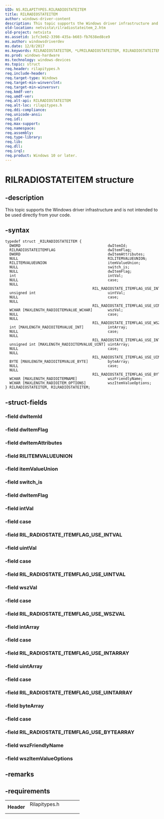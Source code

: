 ```yaml
---
UID: NS.RILAPITYPES.RILRADIOSTATEITEM
title: RILRADIOSTATEITEM
author: windows-driver-content
description: This topic supports the Windows driver infrastructure and is not intended to be used directly from your code.
old-location: netvista\rilradiostateitem_2.htm
old-project: netvista
ms.assetid: 1cfc3e62-3398-435a-b603-fb7638ed8ce9
ms.author: windowsdriverdev
ms.date: 12/8/2017
ms.keywords: RILRADIOSTATEITEM, *LPRILRADIOSTATEITEM, RILRADIOSTATEITEM
ms.prod: windows-hardware
ms.technology: windows-devices
ms.topic: struct
req.header: rilapitypes.h
req.include-header: 
req.target-type: Windows
req.target-min-winverclnt: 
req.target-min-winversvr: 
req.kmdf-ver: 
req.umdf-ver: 
req.alt-api: RILRADIOSTATEITEM
req.alt-loc: rilapitypes.h
req.ddi-compliance: 
req.unicode-ansi: 
req.idl: 
req.max-support: 
req.namespace: 
req.assembly: 
req.type-library: 
req.lib: 
req.dll: 
req.irql: 
req.product: Windows 10 or later.
---
```


# RILRADIOSTATEITEM structure



## -description
This topic supports the Windows driver infrastructure and is not intended to be used directly from your code. 



## -syntax

````
typedef struct _RILRADIOSTATEITEM {
  DWORD                                        dwItemId;
  RILRADIOSTATEITEMFLAG                        dwItemFlag;
  DWORD                                        dwItemAttributes;
  NULL                                         RILITEMVALUEUNION;
  RILITEMVALUEUNION                            itemValueUnion;
  NULL                                         switch_is;
  NULL                                         dwItemFlag;
  int                                          intVal;
  NULL                                         case;
  NULL                                         RIL_RADIOSTATE_ITEMFLAG_USE_INTVAL;
  unsigned int                                 uintVal;
  NULL                                         case;
  NULL                                         RIL_RADIOSTATE_ITEMFLAG_USE_UINTVAL;
  WCHAR [MAXLENGTH_RADIOITEMVALUE_WCHAR]       wszVal;
  NULL                                         case;
  NULL                                         RIL_RADIOSTATE_ITEMFLAG_USE_WSZVAL;
  int [MAXLENGTH_RADIOITEMVALUE_INT]           intArray;
  NULL                                         case;
  NULL                                         RIL_RADIOSTATE_ITEMFLAG_USE_INTARRAY;
  unsigned int [MAXLENGTH_RADIOITEMVALUE_UINT] uintArray;
  NULL                                         case;
  NULL                                         RIL_RADIOSTATE_ITEMFLAG_USE_UINTARRAY;
  BYTE [MAXLENGTH_RADIOITEMVALUE_BYTE]         byteArray;
  NULL                                         case;
  NULL                                         RIL_RADIOSTATE_ITEMFLAG_USE_BYTEARRAY;
  WCHAR [MAXLENGTH_RADIOITEMNAME]              wszFriendlyName;
  WCHAR [MAXLENGTH_RADIOITEM_OPTIONS]          wszItemValueOptions;
} RILRADIOSTATEITEM, RILRADIOSTATEITEM;
````


## -struct-fields

### -field dwItemId


### -field dwItemFlag


### -field dwItemAttributes


### -field RILITEMVALUEUNION


### -field itemValueUnion


### -field switch_is


### -field dwItemFlag


### -field intVal


### -field case


### -field RIL_RADIOSTATE_ITEMFLAG_USE_INTVAL


### -field uintVal


### -field case


### -field RIL_RADIOSTATE_ITEMFLAG_USE_UINTVAL


### -field wszVal


### -field case


### -field RIL_RADIOSTATE_ITEMFLAG_USE_WSZVAL


### -field intArray


### -field case


### -field RIL_RADIOSTATE_ITEMFLAG_USE_INTARRAY


### -field uintArray


### -field case


### -field RIL_RADIOSTATE_ITEMFLAG_USE_UINTARRAY


### -field byteArray


### -field case


### -field RIL_RADIOSTATE_ITEMFLAG_USE_BYTEARRAY


### -field wszFriendlyName


### -field wszItemValueOptions


## -remarks


## -requirements
<table>
<tr>
<th width="30%">
Header

</th>
<td width="70%">
<dl>
<dt>Rilapitypes.h</dt>
</dl>
</td>
</tr>
</table>